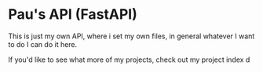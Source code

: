 # Pau's API (FastAPI)
This is just my own API, where i set my own files, in general whatever I want to do I can do it here.


If you'd like to see what more of my projects, check out my project index
d
